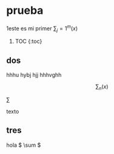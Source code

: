 
# prueba

1este es mi primer $\sum_j=1^m (x)$

1. TOC
{:toc}

## dos

hhhu hybj hjj hhhvghh 

$$
\sum_n (x)
$$

$\sum$

texto

## tres
hola $ \sum $
